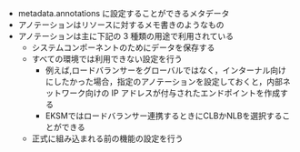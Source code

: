 - metadata.annotations に設定することができるメタデータ
- アノテーションはリソースに対するメモ書きのようなもの
- アノテーションは主に下記の 3 種類の用途で利用されている
  - システムコンポーネントのためにデータを保存する
  - すべての環境では利用できない設定を行う
    - 例えば,ロードバランサーをグローバルではなく，インターナル向けにしたかった場合，指定のアノテーションを設定しておくと，内部ネットワーク向けの IP アドレスが付与されたエンドポイントを作成する
    -    EKSMではロードバランサー連携するときにCLBかNLBを選択することができる
  - 正式に組み込まれる前の機能の設定を行う
